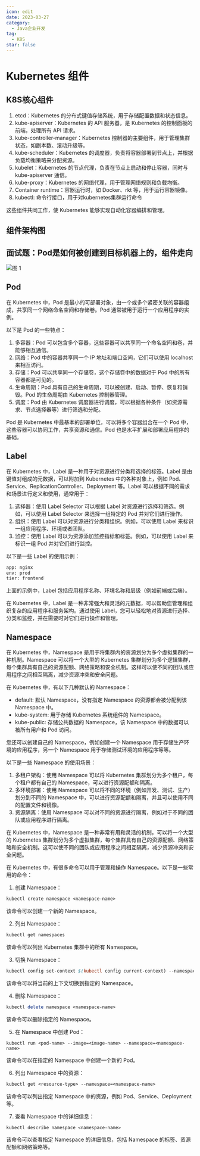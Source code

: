```yaml
---
icon: edit
date: 2023-03-27
category:
  - Java企业开发
tag:
  - K8S
star: false
---
```


# Kubernetes 组件

## K8S核心组件

1. etcd：Kubernetes 的分布式键值存储系统，用于存储配置数据和状态信息。
2. kube-apiserver：Kubernetes 的 API 服务器，是 Kubernetes 的控制面板的前端，处理所有 API 请求。
3. kube-controller-manager：Kubernetes 控制器的主要组件，用于管理集群状态，如副本数、滚动升级等。
4. kube-scheduler：Kubernetes 的调度器，负责将容器部署到节点上，并根据负载均衡策略来分配资源。
5. kubelet：Kubernetes 的节点代理，负责在节点上启动和停止容器，同时与 kube-apiserver 通信。
6. kube-proxy：Kubernetes 的网络代理，用于管理网络规则和负载均衡。
7. Container runtime：容器运行时，如 Docker、rkt 等，用于运行容器镜像。
8. kubectl: 命令行接口，用于对kubernetes集群运行命令

这些组件共同工作，使 Kubernetes 能够实现自动化容器编排和管理。



## 组件架构图

## 面试题：Pod是如何被创建到目标机器上的，组件走向
![图 1](https://cdn.liuhongjiao.cn/images/2023/03/27/3-k8s-components/1679908268941.png)  



## Pod

在 Kubernetes 中，Pod 是最小的可部署对象，由一个或多个紧密关联的容器组成，共享同一个网络命名空间和存储卷。Pod 通常被用于运行一个应用程序的实例。

以下是 Pod 的一些特点：

1. 多容器：Pod 可以包含多个容器，这些容器可以共享同一个命名空间和卷，并能够相互通信。
2. 网络：Pod 中的容器共享同一个 IP 地址和端口空间，它们可以使用 localhost 来相互访问。
3. 存储：Pod 可以共享同一个存储卷，这个存储卷中的数据对于 Pod 中的所有容器都是可见的。
4. 生命周期：Pod 具有自己的生命周期，可以被创建、启动、暂停、恢复和销毁。Pod 的生命周期由 Kubernetes 控制器管理。
5. 调度：Pod 由 Kubernetes 调度器进行调度，可以根据各种条件（如资源需求、节点选择器等）进行筛选和分配。

Pod 是 Kubernetes 中最基本的部署单位，可以将多个容器组合在一个 Pod 中，这些容器可以协同工作，共享资源和通信。Pod 也是水平扩展和部署应用程序的基础。

##  Label

在 Kubernetes 中，Label 是一种用于对资源进行分类和选择的标签。Label 是由键值对组成的元数据，可以附加到 Kubernetes 中的各种对象上，例如 Pod、Service、ReplicationController、Deployment 等。Label 可以根据不同的需求和场景进行定义和使用，通常用于：

1. 选择器：使用 Label Selector 可以根据 Label 对资源进行选择和筛选。例如，可以使用 Label Selector 来选择一组特定的 Pod 并对它们进行操作。
2. 组织：使用 Label 可以对资源进行分类和组织。例如，可以使用 Label 来标识一组应用程序、环境或者团队。
3. 监控：使用 Label 可以为资源添加监控指标和标签。例如，可以使用 Label 来标识一组 Pod 并对它们进行监控。

以下是一些 Label 的使用示例：

```perl
app: nginx
env: prod
tier: frontend
```

上面的示例中，Label 包括应用程序名称、环境名称和层级（例如前端或后端）。

在 Kubernetes 中，Label 是一种非常强大和灵活的元数据，可以帮助您管理和组织复杂的应用程序和服务架构。通过使用 Label，您可以轻松地对资源进行选择、分类和监控，并在需要时对它们进行操作和管理。

## Namespace

在 Kubernetes 中，Namespace 是用于将集群内的资源划分为多个虚拟集群的一种机制。Namespace 可以将一个大型的 Kubernetes 集群划分为多个逻辑集群，每个集群具有自己的资源配额、网络策略和安全机制。这样可以使不同的团队或应用程序之间相互隔离，减少资源冲突和安全问题。

在 Kubernetes 中，有以下几种默认的 Namespace：

- default: 默认 Namespace，没有指定 Namespace 的资源都会被分配到该 Namespace 中。
- kube-system: 用于存储 Kubernetes 系统组件的 Namespace。
- kube-public: 存储公共数据的 Namespace，该 Namespace 中的数据可以被所有用户和 Pod 访问。

您还可以创建自己的 Namespace，例如创建一个 Namespace 用于存储生产环境的应用程序，另一个 Namespace 用于存储测试环境的应用程序等等。

以下是一些 Namespace 的使用场景：

1. 多租户架构：使用 Namespace 可以将 Kubernetes 集群划分为多个租户，每个租户都有自己的 Namespace，可以进行资源配额和隔离。
2. 多环境部署：使用 Namespace 可以将不同的环境（例如开发、测试、生产）划分到不同的 Namespace 中，可以进行资源配额和隔离，并且可以使用不同的配置文件和镜像。
3. 资源隔离：使用 Namespace 可以对不同的资源进行隔离，例如对于不同的团队或应用程序进行隔离。

在 Kubernetes 中，Namespace 是一种非常有用和灵活的机制，可以将一个大型的 Kubernetes 集群划分为多个虚拟集群，每个集群具有自己的资源配额、网络策略和安全机制。这可以使不同的团队或应用程序之间相互隔离，减少资源冲突和安全问题。

在 Kubernetes 中，有很多命令可以用于管理和操作 Namespace。以下是一些常用的命令：

1. 创建 Namespace：

```perl
kubectl create namespace <namespace-name>
```

该命令可以创建一个新的 Namespace。

2. 列出 Namespace：

```perl
kubectl get namespaces
```

该命令可以列出 Kubernetes 集群中的所有 Namespace。

3. 切换 Namespace：

```perl
kubectl config set-context $(kubectl config current-context) --namespace=<namespace-name>
```

该命令可以将当前的上下文切换到指定的 Namespace。

4. 删除 Namespace：

```perl
kubectl delete namespace <namespace-name>
```

该命令可以删除指定的 Namespace。

5. 在 Namespace 中创建 Pod：

```per
kubectl run <pod-name> --image=<image-name> --namespace=<namespace-name>
```

该命令可以在指定的 Namespace 中创建一个新的 Pod。

6. 列出 Namespace 中的资源：

```perl
kubectl get <resource-type> --namespace=<namespace-name>
```

该命令可以列出指定 Namespace 中的资源，例如 Pod、Service、Deployment 等。

7. 查看 Namespace 中的详细信息：

```perl
kubectl describe namespace <namespace-name>
```

该命令可以查看指定 Namespace 的详细信息，包括 Namespace 的标签、资源配额和网络策略等。
